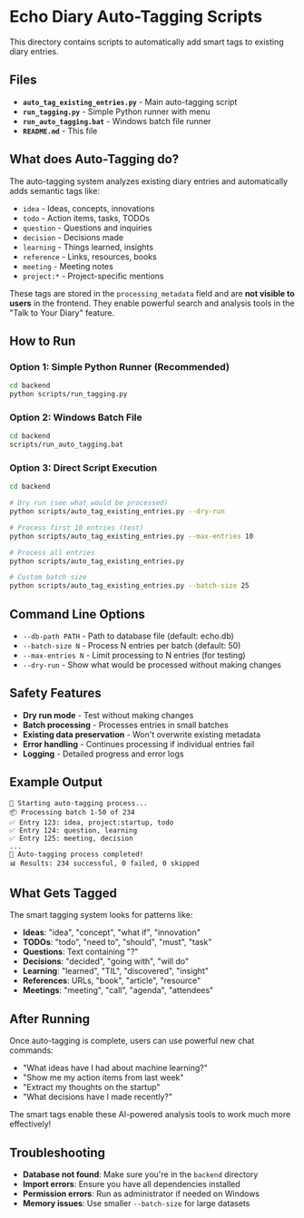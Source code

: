 # Echo Diary Auto-Tagging Scripts

This directory contains scripts to automatically add smart tags to existing diary entries.

## Files

- **`auto_tag_existing_entries.py`** - Main auto-tagging script
- **`run_tagging.py`** - Simple Python runner with menu
- **`run_auto_tagging.bat`** - Windows batch file runner
- **`README.md`** - This file

## What does Auto-Tagging do?

The auto-tagging system analyzes existing diary entries and automatically adds semantic tags like:

- `idea` - Ideas, concepts, innovations
- `todo` - Action items, tasks, TODOs
- `question` - Questions and inquiries
- `decision` - Decisions made
- `learning` - Things learned, insights
- `reference` - Links, resources, books
- `meeting` - Meeting notes
- `project:*` - Project-specific mentions

These tags are stored in the `processing_metadata` field and are **not visible to users** in the frontend. They enable powerful search and analysis tools in the "Talk to Your Diary" feature.

## How to Run

### Option 1: Simple Python Runner (Recommended)
```bash
cd backend
python scripts/run_tagging.py
```

### Option 2: Windows Batch File
```bash
cd backend
scripts/run_auto_tagging.bat
```

### Option 3: Direct Script Execution
```bash
cd backend

# Dry run (see what would be processed)
python scripts/auto_tag_existing_entries.py --dry-run

# Process first 10 entries (test)
python scripts/auto_tag_existing_entries.py --max-entries 10

# Process all entries
python scripts/auto_tag_existing_entries.py

# Custom batch size
python scripts/auto_tag_existing_entries.py --batch-size 25
```

## Command Line Options

- `--db-path PATH` - Path to database file (default: echo.db)
- `--batch-size N` - Process N entries per batch (default: 50)
- `--max-entries N` - Limit processing to N entries (for testing)
- `--dry-run` - Show what would be processed without making changes

## Safety Features

- **Dry run mode** - Test without making changes
- **Batch processing** - Processes entries in small batches
- **Existing data preservation** - Won't overwrite existing metadata
- **Error handling** - Continues processing if individual entries fail
- **Logging** - Detailed progress and error logs

## Example Output

```
🚀 Starting auto-tagging process...
📦 Processing batch 1-50 of 234
✅ Entry 123: idea, project:startup, todo
✅ Entry 124: question, learning
✅ Entry 125: meeting, decision
...
🎉 Auto-tagging process completed!
📊 Results: 234 successful, 0 failed, 0 skipped
```

## What Gets Tagged

The smart tagging system looks for patterns like:

- **Ideas**: "idea", "concept", "what if", "innovation"
- **TODOs**: "todo", "need to", "should", "must", "task"
- **Questions**: Text containing "?"
- **Decisions**: "decided", "going with", "will do"
- **Learning**: "learned", "TIL", "discovered", "insight"
- **References**: URLs, "book", "article", "resource"
- **Meetings**: "meeting", "call", "agenda", "attendees"

## After Running

Once auto-tagging is complete, users can use powerful new chat commands:

- "What ideas have I had about machine learning?"
- "Show me my action items from last week"
- "Extract my thoughts on the startup"
- "What decisions have I made recently?"

The smart tags enable these AI-powered analysis tools to work much more effectively!

## Troubleshooting

- **Database not found**: Make sure you're in the `backend` directory
- **Import errors**: Ensure you have all dependencies installed
- **Permission errors**: Run as administrator if needed on Windows
- **Memory issues**: Use smaller `--batch-size` for large datasets